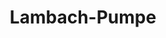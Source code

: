 ---
title: Lambach-Pumpe
image: lambachpumpe.webp
layout: poi
gmaps: https://www.google.com/maps/place/Villa+Ohl/@51.1113933,7.4862051,17z/data=!3m1!4b1!4m6!3m5!1s0x47b934b438695541:0x23677c406164f6e9!8m2!3d51.11139!4d7.48878!16s%2Fg%2F120p462z?entry=ttu
coords: [51.0903475, 7.5290102]
info: |
    **Lambachpumpe  -  Technik aus Zeiten der Industrialisierung, die heute moderne ist denn je**

    Lambachpumpe 380
arDesc: |
    Halten Sie Ihre Kamera auf die alte Pumpenhause vor Ihnen. 

    Durch das Video können Sie ins Innere der Pumpe sehen und verstehen, wie diese arbeitet.
    Der Kommentator erläutert Ihnen die Funktionsweise.

    Sie können die Datei selbsttändig stoppen und wieder starten.
ar:
    type: image-tracking
    content: video
    location: strassederarbeit
    video: [
        {
            type: 'filename',
            filename: 'lambachpumpe.mp4'
        }
    ]
    audio:
        filename: 'lambachpumpe.mp3'
    nft: [
        {
            type: video,
            id: "lambachpumpe",
            name: "Lambachpumpe",
            position: "120 0 -150",
            scale: "5 5 5",
            rotation: "-90 0 0"
        }
    ]
---